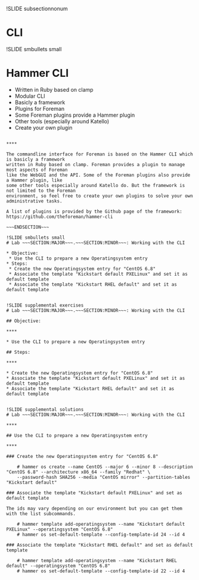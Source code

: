 !SLIDE subsectionnonum
# CLI

!SLIDE smbullets small
# Hammer CLI

* Written in Ruby based on clamp
* Modular CLI
 * Basicly a framework
 * Plugins for Foreman
 * Some Foreman plugins provide a Hammer plugin
 * Other tools (especially around Katello)
 * Create your own plugin

~~~SECTION:handouts~~~

****

The commandline interface for Foreman is based on the Hammer CLI which is basicly a framework
written in Ruby based on clamp. Foreman provides a plugin to manage most aspects of Foreman
like the WebGUI and the API. Some of the Foreman plugins also provide a Hammer plugin, like 
some other tools especially around Katello do. But the framework is not limited to the Foreman
environment, so feel free to create your own plugins to solve your own administrative tasks.

A list of plugins is provided by the Github page of the framework: https://github.com/theforeman/hammer-cli

~~~ENDSECTION~~~

!SLIDE smbullets small
# Lab ~~~SECTION:MAJOR~~~.~~~SECTION:MINOR~~~: Working with the CLI

* Objective:
 * Use the CLI to prepare a new Operatingsystem entry
* Steps:
 * Create the new Operatingsystem entry for "CentOS 6.8"
 * Associate the template "Kickstart default PXELinux" and set it as default template
 * Associate the template "Kickstart RHEL default" and set it as default template


!SLIDE supplemental exercises
# Lab ~~~SECTION:MAJOR~~~.~~~SECTION:MINOR~~~: Working with the CLI

## Objective:

****

* Use the CLI to prepare a new Operatingsystem entry

## Steps:

****

* Create the new Operatingsystem entry for "CentOS 6.8"
* Associate the template "Kickstart default PXELinux" and set it as default template
* Associate the template "Kickstart RHEL default" and set it as default template


!SLIDE supplemental solutions
# Lab ~~~SECTION:MAJOR~~~.~~~SECTION:MINOR~~~: Working with the CLI

****

## Use the CLI to prepare a new Operatingsystem entry

****

### Create the new Operatingsystem entry for "CentOS 6.8"

    # hammer os create --name CentOS --major 6 --minor 8 --description "CentOS 6.8" --architecture x86_64 --family "Redhat" \
    --password-hash SHA256 --media "CentOS mirror" --partition-tables "Kickstart default"

### Associate the template "Kickstart default PXELinux" and set as default template

The ids may vary depending on our environment but you can get them with the list subcommands.

    # hammer template add-operatingsystem --name "Kickstart default PXELinux" --operatingsystem "CentOS 6.8"
    # hammer os set-default-template --config-template-id 24 --id 4

### Associate the template "Kickstart RHEL default" and set as default template

    # hammer template add-operatingsystem --name "Kickstart RHEL default" --operatingsystem "CentOS 6.8"
    # hammer os set-default-template --config-template-id 22 --id 4

